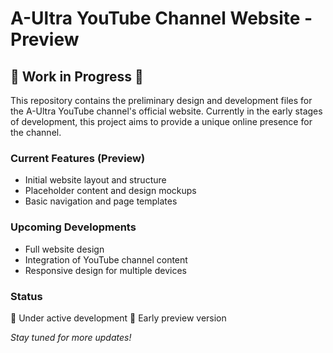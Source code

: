 # A-Ultra YouTube Channel Website - Preview

## 🚧 Work in Progress 🚧

This repository contains the preliminary design and development files for the A-Ultra YouTube channel's official website. Currently in the early stages of development, this project aims to provide a unique online presence for the channel.

### Current Features (Preview)
- Initial website layout and structure
- Placeholder content and design mockups
- Basic navigation and page templates

### Upcoming Developments
- Full website design
- Integration of YouTube channel content
- Responsive design for multiple devices

### Status
🔨 Under active development
🌱 Early preview version

*Stay tuned for more updates!*
